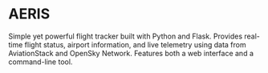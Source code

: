 # AERIS
Simple yet powerful flight tracker built with Python and Flask. Provides real-time flight status, airport   information, and live telemetry using data from AviationStack and OpenSky Network. Features both a web   interface and a command-line tool.
